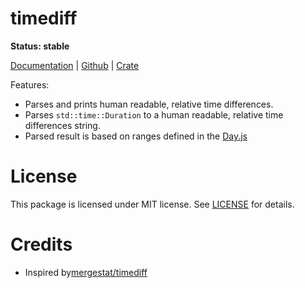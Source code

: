 timediff
========

**Status: stable**

[Documentation](https://docs.rs/timediff) |
[Github](https://github.com/lryong/timediff) |
[Crate](https://crates.io/crates/timediff)

Features:

* Parses and prints human readable, relative time differences. 
* Parses `std::time::Duration` to a human readable, relative time differences string.
* Parsed result is based on ranges defined in the [Day.js](https://day.js.org/docs/en/display/from-now)

License
=======

This package is licensed under MIT license. See [LICENSE](https://github.com/lryong/timediff/blob/main/LICENSE) for details.

Credits
=======

- Inspired by[mergestat/timediff](https://github.com/mergestat/timediff)


